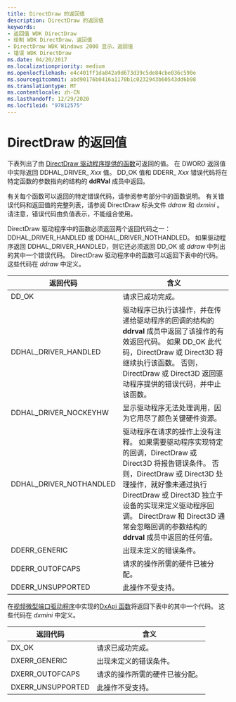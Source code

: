 ```yaml
---
title: DirectDraw 的返回值
description: DirectDraw 的返回值
keywords:
- 返回值 WDK DirectDraw
- 绘制 WDK DirectDraw，返回值
- DirectDraw WDK Windows 2000 显示，返回值
- 错误 WDK DirectDraw
ms.date: 04/20/2017
ms.localizationpriority: medium
ms.openlocfilehash: e4c401ff1da842a9d673d39c5de84cbe036c590e
ms.sourcegitcommit: abd90176b0416a1170b1c0232943b60543dd6b98
ms.translationtype: MT
ms.contentlocale: zh-CN
ms.lasthandoff: 12/29/2020
ms.locfileid: "97812575"
---
```

# <a name="return-values-for-directdraw"></a>DirectDraw 的返回值

下表列出了由 [DirectDraw 驱动程序提供的函数](windows-2000-driver-initialization.md)可返回的值。 在 DWORD 返回值中实际返回 DDHAL_DRIVER_ *Xxx* 值。 DD_OK 值和 DDERR_ *Xxx* 错误代码将在特定函数的参数指向的结构的 **ddRVal** 成员中返回。

有关每个函数可以返回的特定错误代码，请参阅参考部分中的函数说明。 有关错误代码和返回值的完整列表，请参阅 DirectDraw 标头文件 *ddraw* 和 *dxmini* 。 请注意，错误代码由负值表示，不能组合使用。

DirectDraw 驱动程序中的函数必须返回两个返回代码之一： DDHAL_DRIVER_HANDLED 或 DDHAL_DRIVER_NOTHANDLED。 如果驱动程序返回 DDHAL_DRIVER_HANDLED，则它还必须返回 DD_OK 或 *ddraw* 中列出的其中一个错误代码。 DirectDraw 驱动程序中的函数可以返回下表中的代码。 这些代码在 *ddraw* 中定义。

| 返回代码 | 含义 |
| ----------- | ------- |
| DD_OK | 请求已成功完成。 |
| DDHAL_DRIVER_HANDLED | 驱动程序已执行该操作，并在传递给驱动程序的回调的结构的 **ddrval** 成员中返回了该操作的有效返回代码。 如果 DD_OK 此代码，DirectDraw 或 Direct3D 将继续执行该函数。 否则，DirectDraw 或 Direct3D 返回驱动程序提供的错误代码，并中止该函数。 |
| DDHAL_DRIVER_NOCKEYHW | 显示驱动程序无法处理调用，因为它用尽了颜色关键硬件资源。 |
| DDHAL_DRIVER_NOTHANDLED | 驱动程序在请求的操作上没有注释。 如果需要驱动程序实现特定的回调，DirectDraw 或 Direct3D 将报告错误条件。 否则，DirectDraw 或 Direct3D 处理操作，就好像未通过执行 DirectDraw 或 Direct3D 独立于设备的实现来定义驱动程序回调。 DirectDraw 和 Direct3D 通常会忽略回调的参数结构的 **ddrval** 成员中返回的任何值。 |
| DDERR_GENERIC | 出现未定义的错误条件。 |
| DDERR_OUTOFCAPS | 请求的操作所需的硬件已被分配。 |
| DDERR_UNSUPPORTED | 此操作不受支持。 |

在[视频微型端口驱动程序](video-miniport-drivers-in-the-windows-2000-display-driver-model.md)中实现的[DxApi 函数](dxapi-miniport-driver-functions-for-windows-2000-and-later.md)将返回下表中的其中一个代码。 这些代码在 *dxmini* 中定义。

| 返回代码 | 含义 |
| ----------- | ------- |
| DX_OK | 请求已成功完成。 |
| DXERR_GENERIC | 出现未定义的错误条件。 |
| DXERR_OUTOFCAPS | 请求的操作所需的硬件已被分配。 |
| DXERR_UNSUPPORTED | 此操作不受支持。 |
